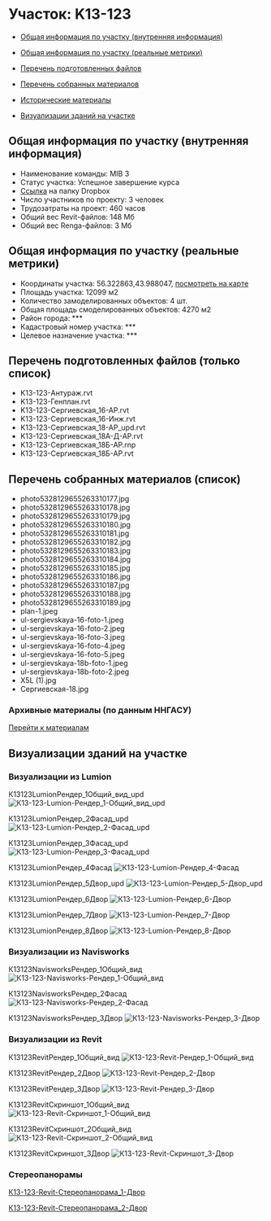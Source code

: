 # Участок: K13-123

* [Общая информация по участку (внутренняя информация)](#Chapter1)

* [Общая информация по участку (реальные метрики)](#Chapter2)

* [Перечень подготовленных файлов](#Chapter3)

* [Перечень собранных материалов](#Chapter4)

* [Исторические материалы](#Chapter5)

* [Визуализации зданий на участке](#Chapter6)

## <a id="Chapter1"></a> Общая информация по участку (внутренняя информация)
+ Наименование команды: MIB 3
+ Статус участка: Успешное завершение курса
+ [Ссылка](https://www.dropbox.com/sh/wvvgv1nw1iqred9/AAAnH88YPmBEYrnYNgL_3_-Na/K13_123?dl=0) на папку Dropbox
+ Число участников по проекту: 3 человек
+ Трудозатраты на проект: 460 часов
+ Общий вес Revit-файлов: 148 Мб
+ Общий вес Renga-файлов: 3 Мб
## <a id="Chapter2"></a> Общая информация по участку (реальные метрики)
+ Координаты участка: 56.322863,43.988047, [посмотреть на карте](https://yandex.ru/maps/47/nizhny-novgorod/?ll=43.988047%2C56.322863&z=19)
+ Площадь участка: 12099 м2
+ Количество замоделированных объектов: 4 шт.
+ Общая площадь смоделированных объектов: 4270 м2
+ Район города: *** 
+ Кадастровый номер участка: *** 
+ Целевое назначение участка: *** 
## <a id="Chapter3"></a> Перечень подготовленных файлов (только список)
+ K13-123-Антураж.rvt
+ K13-123-Генплан.rvt
+ K13-123-Сергиевская_16-АР.rvt
+ K13-123-Сергиевская_16-Инж.rvt
+ K13-123-Сергиевская_18-АР_upd.rvt
+ K13-123-Сергиевская_18А-Д-АР.rvt
+ K13-123-Сергиевская_18Б-АР.rnp
+ K13-123-Сергиевская_18Б-АР.rvt
## <a id="Chapter4"></a> Перечень собранных материалов (список)
+ photo5328129655263310177.jpg
+ photo5328129655263310178.jpg
+ photo5328129655263310179.jpg
+ photo5328129655263310180.jpg
+ photo5328129655263310181.jpg
+ photo5328129655263310182.jpg
+ photo5328129655263310183.jpg
+ photo5328129655263310184.jpg
+ photo5328129655263310185.jpg
+ photo5328129655263310186.jpg
+ photo5328129655263310187.jpg
+ photo5328129655263310188.jpg
+ photo5328129655263310189.jpg
+ plan-1.jpeg
+ ul-sergievskaya-16-foto-1.jpeg
+ ul-sergievskaya-16-foto-2.jpeg
+ ul-sergievskaya-16-foto-3.jpeg
+ ul-sergievskaya-16-foto-4.jpeg
+ ul-sergievskaya-16-foto-5.jpeg
+ ul-sergievskaya-18b-foto-1.jpeg
+ ul-sergievskaya-18b-foto-2.jpeg
+ X5L (1).jpg
+ Сергиевская-18.jpg
### <a id="Chapter5"></a> Архивные материалы (по данным ННГАСУ)
[Перейти к материалам](/BuidingsInfo/a77c24cd-c3a4-4122-8937-f49f0c91c769/About.md)
## <a id="Chapter6"></a> Визуализации зданий на участке
### Визуализации из Lumion
К13123LumionРендер_1Общий_вид_upd
![К13-123-Lumion-Рендер_1-Общий_вид_upd](/Images/K13_123/К13-123-Lumion-Рендер_1-Общий_вид_upd_Compressed.jpg)

К13123LumionРендер_2Фасад_upd
![К13-123-Lumion-Рендер_2-Фасад_upd](/Images/K13_123/К13-123-Lumion-Рендер_2-Фасад_upd_Compressed.jpg)

К13123LumionРендер_3Фасад_upd
![К13-123-Lumion-Рендер_3-Фасад_upd](/Images/K13_123/К13-123-Lumion-Рендер_3-Фасад_upd_Compressed.jpg)

К13123LumionРендер_4Фасад
![К13-123-Lumion-Рендер_4-Фасад](/Images/K13_123/К13-123-Lumion-Рендер_4-Фасад_Compressed.jpg)

К13123LumionРендер_5Двор_upd
![К13-123-Lumion-Рендер_5-Двор_upd](/Images/K13_123/К13-123-Lumion-Рендер_5-Двор_upd_Compressed.jpg)

К13123LumionРендер_6Двор
![К13-123-Lumion-Рендер_6-Двор](/Images/K13_123/К13-123-Lumion-Рендер_6-Двор_Compressed.jpg)

К13123LumionРендер_7Двор
![К13-123-Lumion-Рендер_7-Двор](/Images/K13_123/К13-123-Lumion-Рендер_7-Двор_Compressed.jpg)

К13123LumionРендер_8Двор
![К13-123-Lumion-Рендер_8-Двор](/Images/K13_123/К13-123-Lumion-Рендер_8-Двор_Compressed.jpg)

### Визуализации из Navisworks
К13123NavisworksРендер_1Общий_вид
![К13-123-Navisworks-Рендер_1-Общий_вид](/Images/K13_123/К13-123-Navisworks-Рендер_1-Общий_вид_Compressed.jpg)

К13123NavisworksРендер_2Фасад
![К13-123-Navisworks-Рендер_2-Фасад](/Images/K13_123/К13-123-Navisworks-Рендер_2-Фасад_Compressed.jpg)

К13123NavisworksРендер_3Двор
![К13-123-Navisworks-Рендер_3-Двор](/Images/K13_123/К13-123-Navisworks-Рендер_3-Двор_Compressed.jpg)

### Визуализации из Revit
К13123RevitРендер_1Общий_вид
![К13-123-Revit-Рендер_1-Общий_вид](/Images/K13_123/К13-123-Revit-Рендер_1-Общий_вид_Compressed.jpg)

К13123RevitРендер_2Двор
![К13-123-Revit-Рендер_2-Двор](/Images/K13_123/К13-123-Revit-Рендер_2-Двор_Compressed.jpg)

К13123RevitРендер_3Двор
![К13-123-Revit-Рендер_3-Двор](/Images/K13_123/К13-123-Revit-Рендер_3-Двор_Compressed.jpg)

К13123RevitСкриншот_1Общий_вид
![К13-123-Revit-Скриншот_1-Общий_вид](/Images/K13_123/К13-123-Revit-Скриншот_1-Общий_вид_Compressed.jpg)

К13123RevitСкриншот_2Общий_вид
![К13-123-Revit-Скриншот_2-Общий_вид](/Images/K13_123/К13-123-Revit-Скриншот_2-Общий_вид_Compressed.jpg)

К13123RevitСкриншот_3Двор
![К13-123-Revit-Скриншот_3-Двор](/Images/K13_123/К13-123-Revit-Скриншот_3-Двор_Compressed.jpg)

### Стереопанорамы
[К13-123-Revit-Стереопанорама_1-Двор](https://pano.autodesk.com/pano.html?url=jpgs/f3c1861b-a391-4de5-8b2b-55532c9db18f&version=2)

[К13-123-Revit-Стереопанорама_2-Двор](https://pano.autodesk.com/pano.html?url=jpgs/88d3cded-75e0-4895-9d08-d0ed428a2ac8&version=2)

